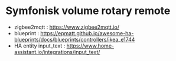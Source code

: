 # Symfonisk volume rotary remote
- zigbee2mqtt : https://www.zigbee2mqtt.io/
- blueprint : https://epmatt.github.io/awesome-ha-blueprints/docs/blueprints/controllers/ikea_e1744
- HA entity input_text : https://www.home-assistant.io/integrations/input_text/
